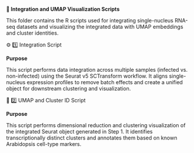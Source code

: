 **🧬 Integration and UMAP Visualization Scripts**

This folder contains the R scripts used for integrating single-nucleus RNA-seq datasets and visualizing the integrated data with UMAP embeddings and cluster identities.

⚙️ 1️⃣ Integration Script 

**Purpose**

This script performs data integration across multiple samples (infected vs. non-infected) using the Seurat v5 SCTransform workflow.
It aligns single-nucleus expression profiles to remove batch effects and create a unified object for downstream clustering and visualization.

🧭 2️⃣ UMAP and Cluster ID Script 

**Purpose**

This script performs dimensional reduction and clustering visualization of the integrated Seurat object generated in Step 1.
It identifies transcriptionally distinct clusters and annotates them based on known Arabidopsis cell-type markers.
